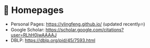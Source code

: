 # 📎 Homepages
- Personal Pages: https://ylingfeng.github.io/ (updated recently🔥)
- Google Scholar: https://scholar.google.com/citations?user=RLhH0jwAAAAJ
- DBLP: https://dblp.org/pid/45/7593.html

